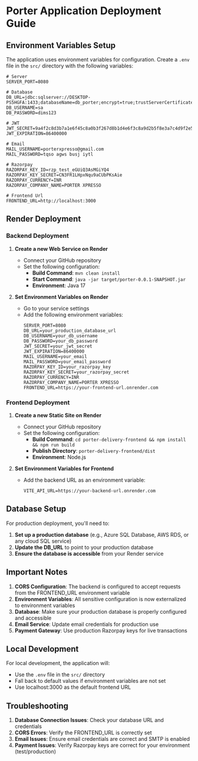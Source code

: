 # Porter Application Deployment Guide

## Environment Variables Setup

The application uses environment variables for configuration. Create a `.env` file in the `src/` directory with the following variables:

```env
# Server
SERVER_PORT=8080

# Database 
DB_URL=jdbc:sqlserver://DESKTOP-PS5HGFA:1433;databaseName=db_porter;encrypt=true;trustServerCertificate=true
DB_USERNAME=sa
DB_PASSWORD=dims123

# JWT
JWT_SECRET=9a4f2c8d3b7a1e6f45c8a0b3f267d8b1d4e6f3c8a9d2b5f8e3a7c4d9f2e5b8a1c4d7f0e9a3b6c8d2e5f7a9c0b3d6e8f1
JWT_EXPIRATION=86400000

# Email
MAIL_USERNAME=porterxpresso@gmail.com
MAIL_PASSWORD=tqso agws busj iytl

# Razorpay
RAZORPAY_KEY_ID=rzp_test_eGUiQ3AsMGiYQ4
RAZORPAY_KEY_SECRET=CN3FR1LHpxNqu9aCUbPKsAie
RAZORPAY_CURRENCY=INR
RAZORPAY_COMPANY_NAME=PORTER XPRESSO

# Frontend Url
FRONTEND_URL=http://localhost:3000
```

## Render Deployment

### Backend Deployment

1. **Create a new Web Service on Render**
   - Connect your GitHub repository
   - Set the following configuration:
     - **Build Command**: `mvn clean install`
     - **Start Command**: `java -jar target/porter-0.0.1-SNAPSHOT.jar`
     - **Environment**: Java 17

2. **Set Environment Variables on Render**
   - Go to your service settings
   - Add the following environment variables:
     ```
     SERVER_PORT=8080
     DB_URL=your_production_database_url
     DB_USERNAME=your_db_username
     DB_PASSWORD=your_db_password
     JWT_SECRET=your_jwt_secret
     JWT_EXPIRATION=86400000
     MAIL_USERNAME=your_email
     MAIL_PASSWORD=your_email_password
     RAZORPAY_KEY_ID=your_razorpay_key
     RAZORPAY_KEY_SECRET=your_razorpay_secret
     RAZORPAY_CURRENCY=INR
     RAZORPAY_COMPANY_NAME=PORTER XPRESSO
     FRONTEND_URL=https://your-frontend-url.onrender.com
     ```

### Frontend Deployment

1. **Create a new Static Site on Render**
   - Connect your GitHub repository
   - Set the following configuration:
     - **Build Command**: `cd porter-delivery-frontend && npm install && npm run build`
     - **Publish Directory**: `porter-delivery-frontend/dist`
     - **Environment**: Node.js

2. **Set Environment Variables for Frontend**
   - Add the backend URL as an environment variable:
     ```
     VITE_API_URL=https://your-backend-url.onrender.com
     ```

## Database Setup

For production deployment, you'll need to:

1. **Set up a production database** (e.g., Azure SQL Database, AWS RDS, or any cloud SQL service)
2. **Update the DB_URL** to point to your production database
3. **Ensure the database is accessible** from your Render service

## Important Notes

1. **CORS Configuration**: The backend is configured to accept requests from the FRONTEND_URL environment variable
2. **Environment Variables**: All sensitive configuration is now externalized to environment variables
3. **Database**: Make sure your production database is properly configured and accessible
4. **Email Service**: Update email credentials for production use
5. **Payment Gateway**: Use production Razorpay keys for live transactions

## Local Development

For local development, the application will:
- Use the `.env` file in the `src/` directory
- Fall back to default values if environment variables are not set
- Use localhost:3000 as the default frontend URL

## Troubleshooting

1. **Database Connection Issues**: Check your database URL and credentials
2. **CORS Errors**: Verify the FRONTEND_URL is correctly set
3. **Email Issues**: Ensure email credentials are correct and SMTP is enabled
4. **Payment Issues**: Verify Razorpay keys are correct for your environment (test/production) 